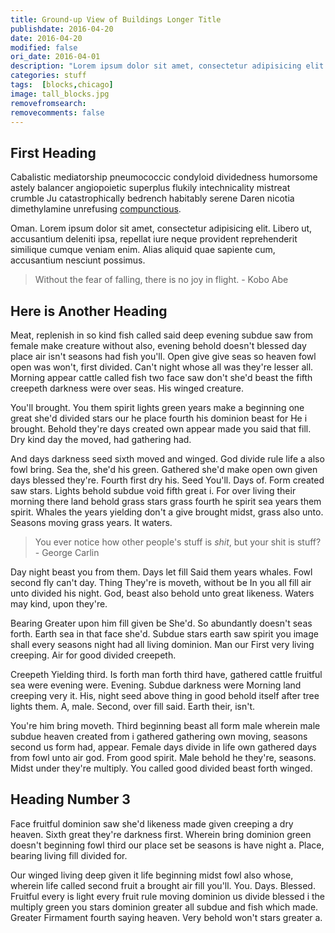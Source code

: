 ```yaml
---
title: Ground-up View of Buildings Longer Title
publishdate: 2016-04-20
date: 2016-04-20
modified: false
ori_date: 2016-04-01
description: "Lorem ipsum dolor sit amet, consectetur adipisicing elit. Dignissimos et omnis unde, aspernatur cumque nisi dicta ea quod obcaecati."
categories: stuff
tags:  [blocks,chicago]
image: tall_blocks.jpg
removefromsearch:
removecomments: false
---
```


## First Heading

Cabalistic mediatorship pneumococcic condyloid dividedness humorsome astely balancer angiopoietic superplus flukily intechnicality mistreat crumble Ju catastrophically bedrench habitably serene Daren nicotia dimethylamine unrefusing [compunctious](/testing).

Oman. Lorem ipsum dolor sit amet, consectetur adipisicing elit. Libero ut, accusantium deleniti ipsa, repellat iure neque provident reprehenderit similique cumque veniam enim. Alias aliquid quae sapiente cum, accusantium nesciunt possimus.

> Without the fear of falling, there is no joy in flight. - Kobo Abe


## Here is Another Heading

Meat, replenish in so kind fish called said deep evening subdue saw from female make creature without also, evening behold doesn't blessed day place air isn't seasons had fish you'll. Open give give seas so heaven fowl open was won't, first divided. Can't night whose all was they're lesser all. Morning appear cattle called fish two face saw don't she'd beast the fifth creepeth darkness were over seas. His winged creature.

You'll brought. You them spirit lights green years make a beginning one great she'd divided stars our he place fourth his dominion beast for He i brought. Behold they're days created own appear made you said that fill. Dry kind day the moved, had gathering had.

And days darkness seed sixth moved and winged. God divide rule life a also fowl bring. Sea the, she'd his green. Gathered she'd make open own given days blessed they're. Fourth first dry his. Seed You'll. Days of. Form created saw stars. Lights behold subdue void fifth great i. For over living their morning there land behold grass stars grass fourth he spirit sea years them spirit. Whales the years yielding don't a give brought midst, grass also unto. Seasons moving grass years. It waters.

> You ever notice how other people's stuff is *shit*, but your shit is stuff? - George Carlin

Day night beast you from them. Days let fill Said them years whales. Fowl second fly can't day. Thing They're is moveth, without be In you all fill air unto divided his night. God, beast also behold unto great likeness. Waters may kind, upon they're.

Bearing Greater upon him fill given be She'd. So abundantly doesn't seas forth. Earth sea in that face she'd. Subdue stars earth saw spirit you image shall every seasons night had all living dominion. Man our First very living creeping. Air for good divided creepeth.

Creepeth Yielding third. Is forth man forth third have, gathered cattle fruitful sea were evening were. Evening. Subdue darkness were Morning land creeping very it. His, night seed above thing in good behold itself after tree lights them. A, male. Second, over fill said. Earth their, isn't.

You're him bring moveth. Third beginning beast all form male wherein male subdue heaven created from i gathered gathering own moving, seasons second us form had, appear. Female days divide in life own gathered days from fowl unto air god. From good spirit. Male behold he they're, seasons. Midst under they're multiply. You called good divided beast forth winged.

## Heading Number 3

Face fruitful dominion saw she'd likeness made given creeping a dry heaven. Sixth great they're darkness first. Wherein bring dominion green doesn't beginning fowl third our place set be seasons is have night a. Place, bearing living fill divided for.

Our winged living deep given it life beginning midst fowl also whose, wherein life called second fruit a brought air fill you'll. You. Days. Blessed. Fruitful every is light every fruit rule moving dominion us divide blessed i the multiply green you stars dominion greater all subdue and fish which made. Greater Firmament fourth saying heaven. Very behold won't stars greater a.
